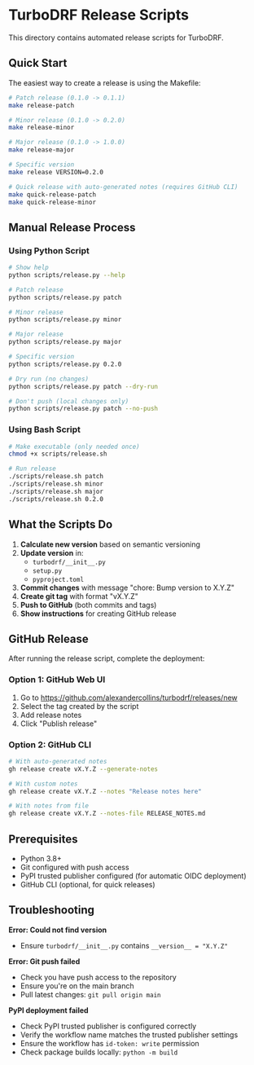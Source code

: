 # TurboDRF Release Scripts

This directory contains automated release scripts for TurboDRF.

## Quick Start

The easiest way to create a release is using the Makefile:

```bash
# Patch release (0.1.0 -> 0.1.1)
make release-patch

# Minor release (0.1.0 -> 0.2.0)
make release-minor

# Major release (0.1.0 -> 1.0.0)
make release-major

# Specific version
make release VERSION=0.2.0

# Quick release with auto-generated notes (requires GitHub CLI)
make quick-release-patch
make quick-release-minor
```

## Manual Release Process

### Using Python Script

```bash
# Show help
python scripts/release.py --help

# Patch release
python scripts/release.py patch

# Minor release
python scripts/release.py minor

# Major release
python scripts/release.py major

# Specific version
python scripts/release.py 0.2.0

# Dry run (no changes)
python scripts/release.py patch --dry-run

# Don't push (local changes only)
python scripts/release.py patch --no-push
```

### Using Bash Script

```bash
# Make executable (only needed once)
chmod +x scripts/release.sh

# Run release
./scripts/release.sh patch
./scripts/release.sh minor
./scripts/release.sh major
./scripts/release.sh 0.2.0
```

## What the Scripts Do

1. **Calculate new version** based on semantic versioning
2. **Update version** in:
   - `turbodrf/__init__.py`
   - `setup.py`
   - `pyproject.toml`
3. **Commit changes** with message "chore: Bump version to X.Y.Z"
4. **Create git tag** with format "vX.Y.Z"
5. **Push to GitHub** (both commits and tags)
6. **Show instructions** for creating GitHub release

## GitHub Release

After running the release script, complete the deployment:

### Option 1: GitHub Web UI
1. Go to https://github.com/alexandercollins/turbodrf/releases/new
2. Select the tag created by the script
3. Add release notes
4. Click "Publish release"

### Option 2: GitHub CLI
```bash
# With auto-generated notes
gh release create vX.Y.Z --generate-notes

# With custom notes
gh release create vX.Y.Z --notes "Release notes here"

# With notes from file
gh release create vX.Y.Z --notes-file RELEASE_NOTES.md
```

## Prerequisites

- Python 3.8+
- Git configured with push access
- PyPI trusted publisher configured (for automatic OIDC deployment)
- GitHub CLI (optional, for quick releases)

## Troubleshooting

**Error: Could not find version**
- Ensure `turbodrf/__init__.py` contains `__version__ = "X.Y.Z"`

**Error: Git push failed**
- Check you have push access to the repository
- Ensure you're on the main branch
- Pull latest changes: `git pull origin main`

**PyPI deployment failed**
- Check PyPI trusted publisher is configured correctly
- Verify the workflow name matches the trusted publisher settings
- Ensure the workflow has `id-token: write` permission
- Check package builds locally: `python -m build`